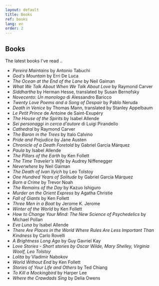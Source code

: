 ```yaml
---
layout: default
title: Books
ref: books
lang: en
order: 2
---
```


## Books

The latest books I've read .. 

- _Pereira Maintains_ by Antonio Tabuchi
- _God's Mountain_ by Erri De Luca
- _The Ocean at the End of the Lane_ by Neil Gaiman
- _What We Talk About When We Talk About Love_ by Raymond Carver
- _Siddhartha_ by Herman Hesse, translated by Susan Bernofsky
- _Novecento: Un monologo_ di Alessandro Baricco
- _Twenty Love Poems and a Song of Despair_ by Pablo Neruda
- _Death in Venice_ by Thomas Mann, translated by Stanley Appelbaum
- _Le Petit Prince_ de Antoine de Saint-Exupéry
- _The House of the Spirits_ by Isabel Allende
- _Sei personaggi in cerca d'autore_ di Luigi Pirandello
- _Cathedral_ by Raymond Carver
- _The Baron in the Trees_ by Italo Calvino
- _Pride and Prejudice_ by Jane Austen
- _Chronicle of a Death Foretold_ by Gabriel García Márquez
- _Paula_ by Isabel Allende
- _The Pillars of the Earth_ by Ken Follett
- _The Time Traveler's Wife_ by Audrey Niffenegger
- _Neverwhere_ by Neil Gaiman
- _The Death of Ivan Ilyich_ by Leo Tolstoy
- _One Hundred Years of Solitude_ by Gabriel García Márquez
- _Born a Crime_ by Trevor Noah
- _The Remains of the Day_ by Kazuo Ishiguro
- _Murder on the Orient Express_ by Agatha Christie
- _Fall of Giants_ by Ken Follett
- _Three Men in a Boat_ by Jerome K. Jerome
- _Winter of the World_ by Ken Follett
- _How to Change Your Mind: The New Science of Psychedelics_ by Michael Pollan
- _Eva Luna_ by Isabel Allende
- _There Are Places in the World Where Rules Are Less Important Than Kindness_ by Carlo Rovelli
- _A Brightness Long Ago_ by Guy Gavriel Kay
- _Love Stories - Short stories by Oscar Wilde, Mary Shelley, Virginia Woolf, Leo Tolstoy_
- _Lolita_ by Vladimir Nabokov
- _World Without End_ by Ken Follett
- _Stories of Your Life and Others_ by Ted Chiang
- _To Kill a Mockingbird_ by Harper Lee
- _Where the Crawdads Sing_ by Delia Owens
